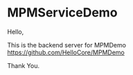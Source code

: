 # MPMServiceDemo

Hello,

This is the backend server for MPMDemo https://github.com/HelloCore/MPMDemo

Thank You.
